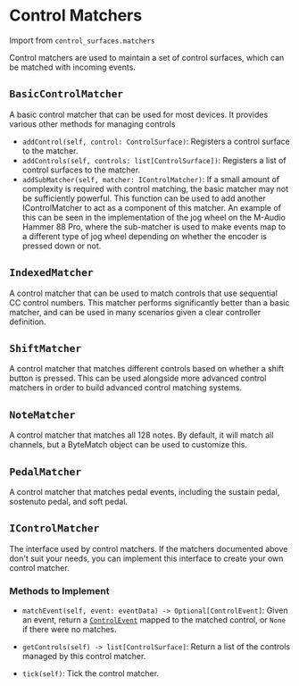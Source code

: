 
# Control Matchers

Import from `control_surfaces.matchers`

Control matchers are used to maintain a set of control surfaces, which can
be matched with incoming events.

## `BasicControlMatcher`

A basic control matcher that can be used for most devices. It provides various
other methods for managing controls

* `addControl(self, control: ControlSurface)`: Registers a control surface to
  the matcher.
* `addControls(self, controls: list[ControlSurface])`: Registers a list of
  control surfaces to the matcher.
* `addSubMatcher(self, matcher: IControlMatcher)`: If a small amount of
  complexity is required with control matching, the basic matcher may not be
  sufficiently powerful. This function can be used to add another
  IControlMatcher to act as a component of this matcher. An example of this can
  be seen in the implementation of the jog wheel on the M-Audio Hammer 88 Pro,
  where the sub-matcher is used to make events map to a different type of jog
  wheel depending on whether the encoder is pressed down or not.

## `IndexedMatcher`

A control matcher that can be used to match controls that use sequential CC
control numbers. This matcher performs significantly better than a basic
matcher, and can be used in many scenarios given a clear controller definition.

## `ShiftMatcher`

A control matcher that matches different controls based on whether a shift
button is pressed. This can be used alongside more advanced control matchers in
order to build advanced control matching systems.

## `NoteMatcher`

A control matcher that matches all 128 notes. By default, it will match all
channels, but a ByteMatch object can be used to customize this.

## `PedalMatcher`

A control matcher that matches pedal events, including the sustain pedal,
sostenuto pedal, and soft pedal.

## `IControlMatcher`

The interface used by control matchers. If the matchers documented above don't
suit your needs, you can implement this interface to create your own control
matcher.

### Methods to Implement
* `matchEvent(self, event: eventData) -> Optional[ControlEvent]`: Given an
  event, return a [`ControlEvent`](../plugins/control_event.md) mapped to the
  matched control, or `None` if there were no matches.

* `getControls(self) -> list[ControlSurface]`: Return a list of
  the controls managed by this control matcher.

* `tick(self)`: Tick the control matcher.
